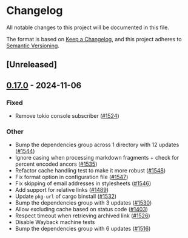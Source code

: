 # Changelog

All notable changes to this project will be documented in this file.

The format is based on [Keep a Changelog](https://keepachangelog.com/en/1.0.0/),
and this project adheres to [Semantic Versioning](https://semver.org/spec/v2.0.0.html).

## [Unreleased]

## [0.17.0](https://github.com/lycheeverse/lychee/compare/lychee-v0.16.1...lychee-v0.17.0) - 2024-11-06

### Fixed

- Remove tokio console subscriber ([#1524](https://github.com/lycheeverse/lychee/pull/1524))

### Other

- Bump the dependencies group across 1 directory with 12 updates ([#1544](https://github.com/lycheeverse/lychee/pull/1544))
- Ignore casing when processing markdown fragments + check for percent encoded ancors ([#1535](https://github.com/lycheeverse/lychee/pull/1535))
- Refactor cache handling test to make it more robust ([#1548](https://github.com/lycheeverse/lychee/pull/1548))
- Fix format option in configuration file ([#1547](https://github.com/lycheeverse/lychee/pull/1547))
- Fix skipping of email addresses in stylesheets ([#1546](https://github.com/lycheeverse/lychee/pull/1546))
- Add support for relative links ([#1489](https://github.com/lycheeverse/lychee/pull/1489))
- Update `pkg-url` of cargo binstall ([#1532](https://github.com/lycheeverse/lychee/pull/1532))
- Bump the dependencies group with 3 updates ([#1530](https://github.com/lycheeverse/lychee/pull/1530))
- Allow excluding cache based on status code ([#1403](https://github.com/lycheeverse/lychee/pull/1403))
- Respect timeout when retrieving archived link ([#1526](https://github.com/lycheeverse/lychee/pull/1526))
- Disable Wayback machine tests
- Bump the dependencies group with 6 updates ([#1516](https://github.com/lycheeverse/lychee/pull/1516))
